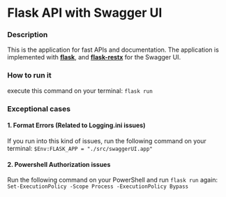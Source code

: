 # Flask API with Swagger UI
### Description
This is the application for fast APIs and documentation. The application is implemented with [**flask**](https://flask.palletsprojects.com/en/3.0.x/), and [**flask-restx**](https://flask-restx.readthedocs.io/en/latest/) for the Swagger UI.
### How to run it
execute this command on your terminal: ```flask run```
### Exceptional cases
#### 1. Format Errors (Related to Logging.ini issues)
If you run into this kind of issues, run the following command on your terminal:
``$Env:FLASK_APP = "./src/swaggerUI.app"``
#### 2. Powershell Authorization issues
Run the following command on your PowerShell and run ``flask run`` again:
``Set-ExecutionPolicy -Scope Process -ExecutionPolicy Bypass``